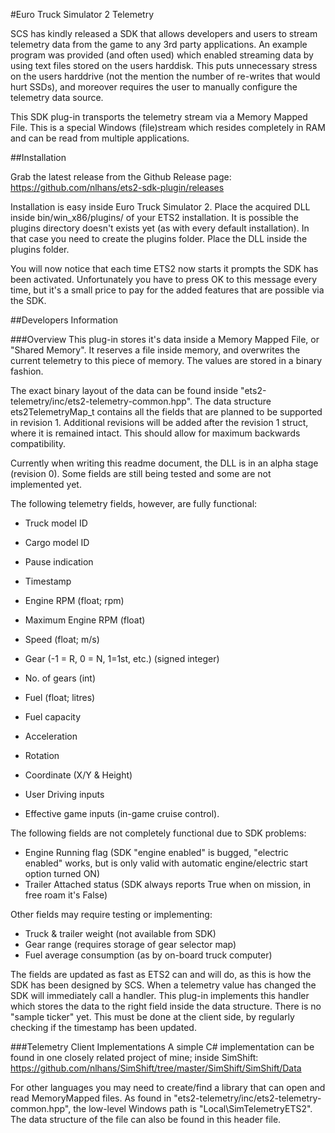 #Euro Truck Simulator 2 Telemetry

SCS has kindly released a SDK that allows developers and users to stream telemetry data from the game to any 3rd party applications. An example program was provided (and often used) which enabled streaming data by using text files stored on the users harddisk. This puts unnecessary stress on the users harddrive (not the mention the number of re-writes that would hurt SSDs), and moreover requires the user to manually configure the telemetry data source.

This SDK plug-in transports the telemetry stream via a Memory Mapped File. This is a special Windows (file)stream which resides completely in RAM and can be read from multiple applications. 

##Installation

Grab the latest release from the Github Release page: https://github.com/nlhans/ets2-sdk-plugin/releases 

Installation is easy inside Euro Truck Simulator 2. Place the acquired DLL inside bin/win_x86/plugins/ of your ETS2 installation. It is possible the plugins directory doesn't exists yet (as with every default installation). In that case you need to create the plugins folder. Place the DLL inside the plugins folder. 

You will now notice that each time ETS2 now starts it prompts the SDK has been activated. Unfortunately you have to press OK to this message every time, but it's a small price to pay for the added features that are possible via the SDK. 

##Developers Information

###Overview
This plug-in stores it's data inside a Memory Mapped File, or "Shared Memory". It reserves a file inside memory, and overwrites the current telemetry to this piece of memory. The values are stored in a binary fashion.

The exact binary layout of the data can be found inside "ets2-telemetry/inc/ets2-telemetry-common.hpp". The data structure ets2TelemetryMap_t contains all the fields that are planned to be supported in revision 1. Additional revisions will be added after the revision 1 struct, where it is remained intact. This should allow for maximum backwards compatibility.

Currently when writing this readme document, the DLL is in an alpha stage (revision 0). Some fields are still being tested and some are not implemented yet. 

The following telemetry fields, however, are fully functional:

 * Truck model ID
 * Cargo model ID
 
 * Pause indication
 * Timestamp
 
 * Engine RPM (float; rpm)
 * Maximum Engine RPM (float)
 * Speed (float; m/s)
 * Gear (-1 = R, 0 = N, 1=1st, etc.) (signed integer)
 * No. of gears	(int)
 * Fuel (float; litres)
 * Fuel capacity
 
 * Acceleration
 * Rotation
 * Coordinate (X/Y & Height)
 
 * User Driving inputs
 * Effective game inputs (in-game cruise control).
 
The following fields are not completely functional due to SDK problems:

 * Engine Running flag (SDK "engine enabled" is bugged, "electric enabled" works, but is only valid with automatic engine/electric start option turned ON)
 * Trailer Attached status (SDK always reports True when on mission, in free roam it's False)
 
Other fields may require testing or implementing:
 
 * Truck & trailer weight (not available from SDK)
 * Gear range (requires storage of gear selector map)
 * Fuel average consumption (as by on-board truck computer)
 
The fields are updated as fast as ETS2 can and will do, as this is how the SDK has been designed by SCS. When a telemetry value has changed the SDK will immediately call a handler. This plug-in implements this handler which stores the data to the right field inside the data structure.
There is no "sample ticker" yet. This must be done at the client side, by regularly checking if the timestamp has been updated.

###Telemetry Client Implementations
A simple C# implementation can be found in one closely related project of mine; inside SimShift: https://github.com/nlhans/SimShift/tree/master/SimShift/SimShift/Data

For other languages you may need to create/find a library that can open and read MemoryMapped files. As found in "ets2-telemetry/inc/ets2-telemetry-common.hpp", the low-level Windows path is "Local\SimTelemetryETS2". The data structure of the file can also be found in this header file.
